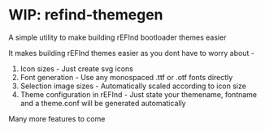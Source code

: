 # WIP: refind-themegen
A simple utility to make building rEFInd bootloader themes easier

It makes building rEFInd themes easier as you dont have to worry about -
1. Icon sizes - Just create svg icons
2. Font generation - Use any monospaced .ttf or .otf fonts directly
3. Selection image sizes - Automatically scaled according to icon size
4. Theme configuration in rEFInd - Just state your themename, fontname and a theme.conf will be generated automatically

Many more features to come
